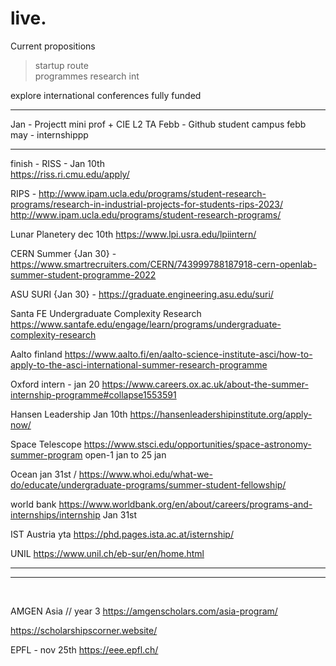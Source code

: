 # live.

Current propositions 


> startup route  
programmes
> research int 

explore international conferences fully funded 

***

Jan - Projectt mini prof + CIE L2 TA
Febb - Github student campus febb 
may - internshippp


---

finish -
RISS - Jan 10th  
https://riss.ri.cmu.edu/apply/

RIPS - 
http://www.ipam.ucla.edu/programs/student-research-programs/research-in-industrial-projects-for-students-rips-2023/
http://www.ipam.ucla.edu/programs/student-research-programs/

Lunar Planetery 
dec 10th
https://www.lpi.usra.edu/lpiintern/

CERN Summer {Jan 30} - 
https://www.smartrecruiters.com/CERN/743999788187918-cern-openlab-summer-student-programme-2022

ASU SURI {Jan 30} - 
https://graduate.engineering.asu.edu/suri/

Santa FE Undergraduate Complexity Research
https://www.santafe.edu/engage/learn/programs/undergraduate-complexity-research

Aalto finland
https://www.aalto.fi/en/aalto-science-institute-asci/how-to-apply-to-the-asci-international-summer-research-programme

Oxford intern - jan 20
https://www.careers.ox.ac.uk/about-the-summer-internship-programme#collapse1553591


Hansen Leadership  Jan 10th
https://hansenleadershipinstitute.org/apply-now/

Space Telescope 
https://www.stsci.edu/opportunities/space-astronomy-summer-program
open-1 jan to 25 jan

Ocean jan 31st /
https://www.whoi.edu/what-we-do/educate/undergraduate-programs/summer-student-fellowship/

world bank 
https://www.worldbank.org/en/about/careers/programs-and-internships/internship
Jan 31st 

IST Austria yta
https://phd.pages.ista.ac.at/isternship/

UNIL 
https://www.unil.ch/eb-sur/en/home.html

***
___

</br>

AMGEN Asia 
// year 3
https://amgenscholars.com/asia-program/


https://scholarshipscorner.website/


EPFL - nov 25th 
https://eee.epfl.ch/

